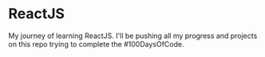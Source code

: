 # ReactJS

My journey of learning ReactJS. I'll be pushing all my progress and projects on this repo trying to complete the #100DaysOfCode.